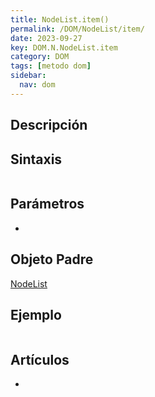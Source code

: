 ```yaml
---
title: NodeList.item()
permalink: /DOM/NodeList/item/
date: 2023-09-27
key: DOM.N.NodeList.item
category: DOM
tags: [metodo dom]
sidebar:
  nav: dom
---
```


## Descripción


## Sintaxis


```javascript

```


## Parámetros

- 

## Objeto Padre


[NodeList](https://www.w3api.com/DOM/NodeList/)


## Ejemplo


```javascript

```


## Artículos

- 
